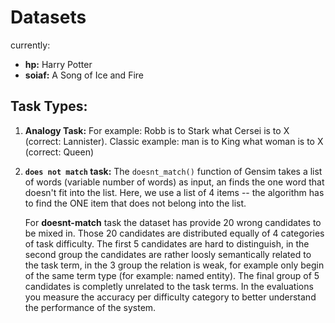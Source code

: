 
# Datasets

currently: 
* **hp:** Harry Potter
* **soiaf:** A Song of Ice and Fire

## Task Types:
1. **Analogy Task:** 
    For example: Robb is to Stark what Cersei is to X (correct: Lannister).
    Classic example: man is to King what woman is to X (correct: Queen)


2. **`does not match` task:**
    The `doesnt_match()` function of Gensim takes a list of words (variable number of words) as input, an finds the one word that doesn't fit into the list.
    Here, we use a list of 4 items -- the algorithm has to find the ONE item that does not belong into the list.

    For **doesnt-match** task the dataset has provide 20 wrong candidates to be mixed in.
    Those 20 candidates are distributed equally of 4 categories of task difficulty. The first 5 candidates are
    hard to distinguish, in the second group the candidates are rather loosly semantically related to the task term,
    in the 3 group the relation is weak, for example only begin of the same term type (for example: named entity).
    The final group of 5 candidates is completly unrelated to the task terms.
    In the evaluations you measure the accuracy per difficulty category to better understand the performance
    of the system.

